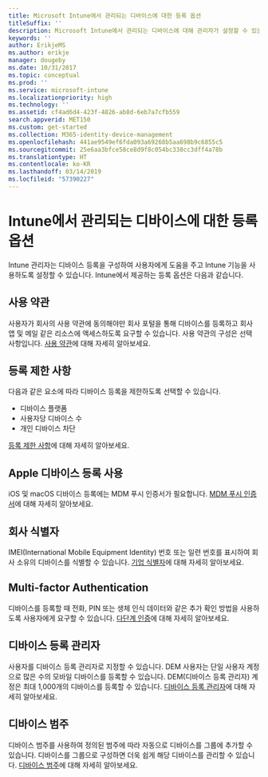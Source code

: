 ```yaml
---
title: Microsoft Intune에서 관리되는 디바이스에 대한 등록 옵션
titleSuffix: ''
description: Microsoft Intune에서 관리되는 디바이스에 대해 관리자가 설정할 수 있는 등록 옵션 목록입니다.
keywords: ''
author: ErikjeMS
ms.author: erikje
manager: dougeby
ms.date: 10/31/2017
ms.topic: conceptual
ms.prod: ''
ms.service: microsoft-intune
ms.localizationpriority: high
ms.technology: ''
ms.assetid: cf4ad6d4-423f-4826-ab8d-6eb7a7cfb559
search.appverid: MET150
ms.custom: get-started
ms.collection: M365-identity-device-management
ms.openlocfilehash: 441ae9549ef6fda093a69268b5aa698b9c6855c5
ms.sourcegitcommit: 25e6aa3bfce58ce8d9f8c054bc338cc3dff4a78b
ms.translationtype: HT
ms.contentlocale: ko-KR
ms.lasthandoff: 03/14/2019
ms.locfileid: "57390227"
---
```

# <a name="enrollment-options-for-devices-managed-by-intune"></a>Intune에서 관리되는 디바이스에 대한 등록 옵션

Intune 관리자는 디바이스 등록을 구성하여 사용자에게 도움을 주고 Intune 기능을 사용하도록 설정할 수 있습니다.  Intune에서 제공하는 등록 옵션은 다음과 같습니다.

## <a name="terms-and-conditions"></a>사용 약관

사용자가 회사의 사용 약관에 동의해야만 회사 포털을 통해 디바이스를 등록하고 회사 앱 및 메일 같은 리소스에 액세스하도록 요구할 수 있습니다. 사용 약관의 구성은 선택 사항입니다. [사용 약관](terms-and-conditions-create.md)에 대해 자세히 알아보세요.

## <a name="enrollment-restrictions"></a>등록 제한 사항

다음과 같은 요소에 따라 디바이스 등록을 제한하도록 선택할 수 있습니다.
- 디바이스 플랫폼
- 사용자당 디바이스 수
- 개인 디바이스 차단

[등록 제한 사항](enrollment-restrictions-set.md)에 대해 자세히 알아보세요.

## <a name="enable-apple-device-enrollment"></a>Apple 디바이스 등록 사용

iOS 및 macOS 디바이스 등록에는 MDM 푸시 인증서가 필요합니다. [MDM 푸시 인증서](apple-mdm-push-certificate-get.md)에 대해 자세히 알아보세요.

## <a name="corporate-identifiers"></a>회사 식별자

IMEI(International Mobile Equipment Identity) 번호 또는 일련 번호를 표시하여 회사 소유의 디바이스를 식별할 수 있습니다. [기업 식별자](corporate-identifiers-add.md)에 대해 자세히 알아보세요.
## <a name="multi-factor-authentication"></a>Multi-factor Authentication

디바이스를 등록할 때 전화, PIN 또는 생체 인식 데이터와 같은 추가 확인 방법을 사용하도록 사용자에게 요구할 수 있습니다. [다단계 인증](multi-factor-authentication.md)에 대해 자세히 알아보세요.

## <a name="device-enrollment-manager"></a>디바이스 등록 관리자
사용자를 디바이스 등록 관리자로 지정할 수 있습니다.  DEM 사용자는 단일 사용자 계정으로 많은 수의 모바일 디바이스를 등록할 수 있습니다. DEM(디바이스 등록 관리자) 계정은 최대 1,000개의 디바이스를 등록할 수 있습니다. [디바이스 등록 관리자](device-enrollment-manager-enroll.md)에 대해 자세히 알아보세요.

## <a name="device-categories"></a>디바이스 범주

디바이스 범주를 사용하여 정의된 범주에 따라 자동으로 디바이스를 그룹에 추가할 수 있습니다. 디바이스를 그룹으로 구성하면 더욱 쉽게 해당 디바이스를 관리할 수 있습니다. [디바이스 범주](device-group-mapping.md)에 대해 자세히 알아보세요.
